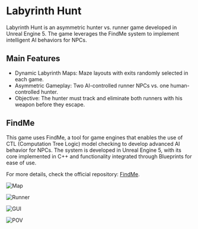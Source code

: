 # Labyrinth Hunt

Labyrinth Hunt is an asymmetric hunter vs. runner game developed in Unreal Engine 5. The game leverages the FindMe system to implement intelligent AI behaviors for NPCs.
## Main Features
- Dynamic Labyrinth Maps: Maze layouts with exits randomly selected in each game.
- Asymmetric Gameplay: Two AI-controlled runner NPCs vs. one human-controlled hunter.
- Objective: The hunter must track and eliminate both runners with his weapon before they escape.

## FindMe
This game uses FindMe, a tool for game engines that enables the use of CTL (Computation Tree Logic) model checking to develop advanced AI behavior for NPCs. The system is developed in Unreal Engine 5, with its core implemented in C++ and functionality integrated through Blueprints for ease of use.

For more details, check the official repository: [FindMe](https://github.com/VincenzoPalma/FindMe).

![Map](https://i.imgur.com/S6Yh2kp.png)

![Runner](https://i.imgur.com/WQdr26P.png)

![GUI](https://i.imgur.com/obeuQ5u.jpeg)

![POV](https://i.imgur.com/dQfvtQH.jpeg)
